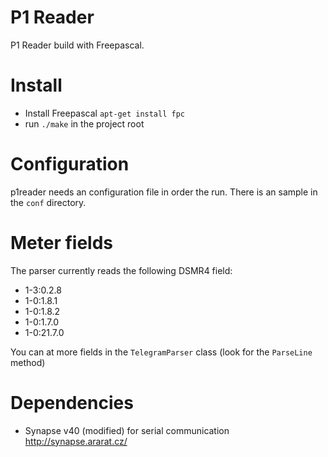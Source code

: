 # P1 Reader

P1 Reader build with Freepascal. 

# Install

- Install Freepascal `apt-get install fpc`
- run `./make` in the project root

# Configuration

p1reader needs an configuration file in order the run. There is an sample in the `conf` directory.

# Meter fields

The parser currently reads the following DSMR4 field:

- 1-3:0.2.8
- 1-0:1.8.1
- 1-0:1.8.2
- 1-0:1.7.0
- 1-0:21.7.0

You can at more fields in the `TelegramParser` class (look for the `ParseLine` method)

# Dependencies

- Synapse v40 (modified) for serial communication http://synapse.ararat.cz/
